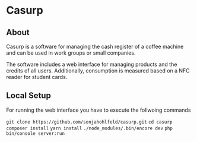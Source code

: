  # Casurp
 
 ## About
 Casurp is a software for managing the cash register of a coffee machine and can be used in work groups or small
 companies.
 
 The software includes a web interface for managing products and the credits of all users.
 Additionally, consumption is measured based on a NFC reader for student cards.
 
 
 ## Local Setup
 
 For running the web interface you have to execute the follwoing commands
 
``git clone https://github.com/sonjahohlfeld/casurp.git``
``cd casurp`` 
``composer install``
``yarn install``
``./node_modules/.bin/encore dev``
``php bin/console server:run``
